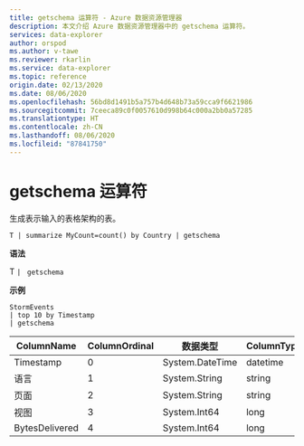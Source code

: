 ```yaml
---
title: getschema 运算符 - Azure 数据资源管理器
description: 本文介绍 Azure 数据资源管理器中的 getschema 运算符。
services: data-explorer
author: orspod
ms.author: v-tawe
ms.reviewer: rkarlin
ms.service: data-explorer
ms.topic: reference
origin.date: 02/13/2020
ms.date: 08/06/2020
ms.openlocfilehash: 56bd8d1491b5a757b4d648b73a59cca9f6621986
ms.sourcegitcommit: 7ceeca89c0f0057610d998b64c000a2bb0a57285
ms.translationtype: HT
ms.contentlocale: zh-CN
ms.lasthandoff: 08/06/2020
ms.locfileid: "87841750"
---
```

# <a name="getschema-operator"></a>getschema 运算符 

生成表示输入的表格架构的表。

```kusto
T | summarize MyCount=count() by Country | getschema 
```

**语法**

T `| ` `getschema`

**示例**

<!-- csl: https://help.kusto.chinacloudapi.cn:443/Samples -->
```kusto
StormEvents
| top 10 by Timestamp
| getschema
```

|ColumnName|ColumnOrdinal|数据类型|ColumnType|
|---|---|---|---|
|Timestamp|0|System.DateTime|datetime|
|语言|1|System.String|string|
|页面|2|System.String|string|
|视图|3|System.Int64|long
|BytesDelivered|4|System.Int64|long
